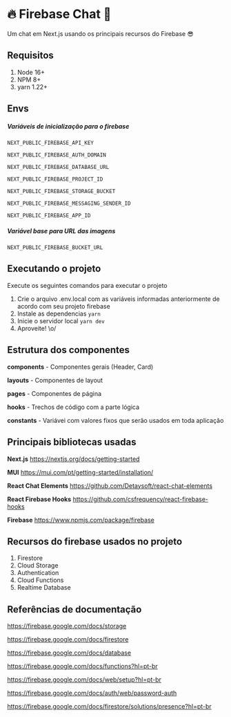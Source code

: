 # 🔥 Firebase Chat 💬

Um chat em Next.js usando os principais recursos do Firebase 😎


## Requisitos

1. Node 16+
2. NPM 8+
3. yarn 1.22+


## Envs

##### Variáveis de inicialização para o firebase

`NEXT_PUBLIC_FIREBASE_API_KEY`

`NEXT_PUBLIC_FIREBASE_AUTH_DOMAIN`

`NEXT_PUBLIC_FIREBASE_DATABASE_URL`

`NEXT_PUBLIC_FIREBASE_PROJECT_ID`

`NEXT_PUBLIC_FIREBASE_STORAGE_BUCKET`

`NEXT_PUBLIC_FIREBASE_MESSAGING_SENDER_ID`

`NEXT_PUBLIC_FIREBASE_APP_ID`

##### Variável base para URL das imagens

`NEXT_PUBLIC_FIREBASE_BUCKET_URL`


## Executando o projeto

Execute os seguintes comandos para executar o projeto

1. Crie o arquivo .env.local com as variáveis informadas anteriormente de acordo com seu projeto firebase
2. Instale as dependencias `yarn`
3. Inicie o servidor local `yarn dev`
4. Aproveite! \o/


## Estrutura dos componentes

**components** - Componentes gerais (Header, Card)

**layouts** - Componentes de layout

**pages** - Componentes de página

**hooks** - Trechos de código com a parte lógica

**constants** - Variávei com valores fixos que serão usados em toda aplicação


## Principais bibliotecas usadas

**Next.js**
https://nextjs.org/docs/getting-started

**MUI**
https://mui.com/pt/getting-started/installation/

**React Chat Elements**
https://github.com/Detaysoft/react-chat-elements

**React Firebase Hooks**
https://github.com/csfrequency/react-firebase-hooks

**Firebase**
https://www.npmjs.com/package/firebase

## Recursos do firebase usados no projeto

1. Firestore
2. Cloud Storage
3. Authentication
4. Cloud Functions
5. Realtime Database

## Referências de documentação

https://firebase.google.com/docs/storage

https://firebase.google.com/docs/firestore

https://firebase.google.com/docs/database

https://firebase.google.com/docs/functions?hl=pt-br

https://firebase.google.com/docs/web/setup?hl=pt-br

https://firebase.google.com/docs/auth/web/password-auth

https://firebase.google.com/docs/firestore/solutions/presence?hl=pt-br
